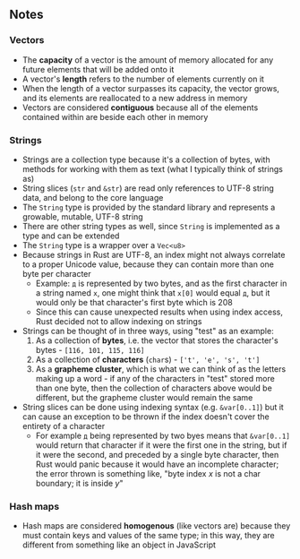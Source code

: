 ## Notes

### Vectors
- The **capacity** of a vector is the amount of memory allocated for any future elements that will be added onto it
- A vector's **length** refers to the number of elements currently on it
- When the length of a vector surpasses its capacity, the vector grows, and its elements are reallocated to a new address in memory
- Vectors are considered **contiguous** because all of the elements contained within are beside each other in memory

### Strings
- Strings are a collection type because it's a collection of bytes, with methods for working with them as text (what I typically think of strings as)
- String slices (`str` and `&str`) are read only references to UTF-8 string data, and belong to the core language
- The `String` type is provided by the standard library and represents a growable, mutable, UTF-8 string
- There are other string types as well, since `String` is implemented as a type and can be extended
- The `String` type is a wrapper over a `Vec<u8>`
- Because strings in Rust are UTF-8, an index might not always correlate to a proper Unicode value, because they can contain more than one byte per character
    * Example: `д` is represented by two bytes, and as the first character in a string named `x`, one might think that `x[0]` would equal `д`, but it would only be that character's first byte which is 208
    * Since this can cause unexpected results when using index access, Rust decided not to allow indexing on strings 
- Strings can be thought of in three ways, using "test" as an example:
    1. As a collection of **bytes**, i.e. the vector that stores the character's bytes - `[116, 101, 115, 116]`
    2. As a collection of **characters** (`char`s) - `['t', 'e', 's', 't']`
    3. As a **grapheme cluster**, which is what we can think of as the letters making up a word - if any of the characters in "test" stored more than one byte, then the collection of characters above would be different, but the grapheme cluster would remain the same
- String slices can be done using indexing syntax (e.g. `&var[0..1]`) but it can cause an exception to be thrown if the index doesn't cover the entirety of a character 
    * For example `д` being represented by two byes means that `&var[0..1]` would return that character if it were the first one in the string, but if it were the second, and preceded by a single byte character, then Rust would panic because it would have an incomplete character; the error thrown is something like, "byte index *x* is not a char boundary; it is inside *y*"

### Hash maps
- Hash maps are considered **homogenous** (like vectors are) because they must contain keys and values of the same type; in this way, they are different from something like an object in JavaScript
